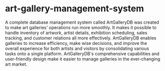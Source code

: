 # art-gallery-management-system

A complete database management system called ArtGalleryDB was created to make art galleries' operations run more smoothly. It makes it possible to handle inventory of artwork, artist details, exhibition scheduling, sales tracking, and customer relations all more effectively. ArtGalleryDB enables galleries to increase efficiency, make wise decisions, and improve the overall experience for both artists and visitors by consolidating various tasks onto a single platform. ArtGalleryDB's comprehensive capabilities and user-friendly design make it easier to manage galleries in the ever-changing art market.
